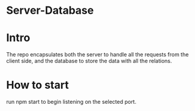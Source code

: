 # Server-Database
# Intro
The repo encapsulates both the server to handle all the requests from the client side, and the database to store the data with all the relations.
# How to start
run npm start to begin listening on the selected port.

